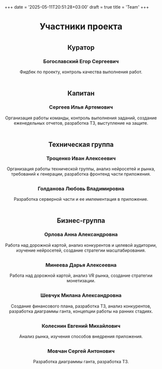 +++
date = '2025-05-11T20:51:28+03:00'
draft = true
title = 'Team'
+++

<div style="text-align: center;">
  <h1 style="margin-bottom: 40px;">Участники проекта</h1>
  <h2>Куратор</h2>
  <h3>Богославский Егор Сергеевич</h3>
  <p style="margin-bottom: 50px;">Фидбек по проекту, контроль качества выполнения работ.</p>
  <h2>Капитан</h2>
  <h3>Сергеев Илья Артемович</h3>
  <p style="margin-bottom: 50px;">Организация работы команды, контроль выполнения заданий, создание еженедельных отчетов, разработка ТЗ, выступление на защите.</p>
  <h2>Техническая группа</h2>
  <h3>Троценко Иван Алексеевич</h3>
  <p style="margin-bottom: 30px;">Организация работы технической группы, анализ нейросетей и рынка, требований к генерации, разработка фронтенд части приложения.</p>
  <h3>Голданова Любовь Владимировна</h3>
  <p style="margin-bottom: 50px;">Разработка серверной части и ее имлементация в приложение.</p>
  <h2>Бизнес-группа</h2>
  <h3>Орлова Анна Александровна</h3>
  <p style="margin-bottom: 30px;">Работа над дорожной картой, анализ конкурентов и целевой аудитории, изучение нейросетей, создание стратегии масштабирования.</p>
  <h3>Минеева Дарья Алексеевна</h3>
  <p style="margin-bottom: 30px;">Работа над дорожной картой, анализ VR рынка, создание стратегии монетизации.</p>
  <h3>Шевчук Милана Александровна</h3>
  <p style="margin-bottom: 30px;">Создание финансового плана, разработка ТЗ, анализ конкурентов, разработка диаграммы ганта, концепции работы на ранних стадиях.</p>
  <h3>Колеснин Евгений Михайлович</h3>
  <p style="margin-bottom: 30px;">Анализ рынка, изучения способов внедрения приложения.</p>
  <h3>Мовчан Сергей Антонович</h3>
  <p>Разработка диаграммы ганта, разработка ТЗ.</p>
</div>